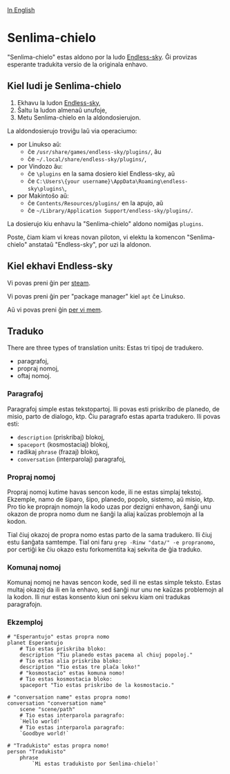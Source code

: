 [In English](https://github.com/Dok8tavo/senlima-chielo/blob/main/README.md)

# Senlima-chielo

"Senlima-chielo" estas aldono por la ludo [Endless-sky](https://endless-sky.github.io). Ĝi provizas esperante tradukita versio de la originala enhavo.

## Kiel ludi je Senlima-chielo

1. Ekhavu la ludon [Endless-sky](https://github.com/Dok8tavo/senlima-chielo/blob/main/LEGUMIN.md#l29),
2. Ŝaltu la ludon almenaŭ unufoje,
3. Metu Senlima-chielo en la aldondosierujon.

La aldondosierujo troviĝu laŭ via operaciumo:

- por Linukso aŭ:
    - ĉe `/usr/share/games/endless-sky/plugins/`, ău
    - ĉe `~/.local/share/endless-sky/plugins/`,
- por Vindozo ău:
    - ĉe `\plugins` en la sama dosiero kiel Endless-sky, aŭ
    - ĉe `C:\Users\{your username}\AppData\Roaming\endless-sky\plugins\`,
- por Makintoŝo aŭ:
    - ĉe `Contents/Resources/plugins/` en la apujo, aŭ
    - ĉe `~/Library/Application Support/endless-sky/plugins/`.

La dosierujo kiu enhavu la "Senlima-chielo" aldono nomiĝas `plugins`.

Poste, ĉiam kiam vi kreas novan piloton, vi elektu la komencon "Senlima-chielo" anstataŭ "Endless-sky", por uzi la aldonon.

## Kiel ekhavi Endless-sky

Vi povas preni ĝin per [steam](https://store.steampowered.com/app/404410/Endless_Sky/).

Vi povas preni ĝin per "package manager" kiel `apt` ĉe Linukso.

Aŭ vi povas preni ĝin [per vi mem](https://github.com/endless-sky/endless-sky/releases/tag/0.10.6).

## Traduko

There are three types of translation units:
Estas tri tipoj de tradukero.

- paragrafoj,
- propraj nomoj,
- oftaj nomoj.

### Paragrafoj

Paragrafoj simple estas tekstopartoj. Ili povas esti priskribo de planedo, de misio, parto de dialogo, ktp. Ĉiu paragrafo estas aparta tradukero. Ili povas esti:

- `description` (priskribaj) blokoj,
- `spaceport` (kosmostaciaj) blokoj,
- radikaj `phrase` (frazaj) blokoj,
- `conversation` (interparolaj) paragrafoj,

### Propraj nomoj

Propraj nomoj kutime havas sencon kode, ili ne estas simplaj tekstoj. Ekzemple, namo de ŝiparo, ŝipo, planedo, popolo, sistemo, aŭ misio, ktp. Pro tio ke proprajn nomojn la kodo uzas por dezigni enhavon, ŝanĝi unu okazon de propra nomo dum ne ŝanĝi la aliaj kaŭzas problemojn al la kodon.

Tial ĉiuj okazoj de propra nomo estas parto de la sama tradukero. Ili ĉiuj estu ŝanĝata samtempe. Tial oni faru `grep -Rinw "data/" -e propranomo`, por certiĝi ke ĉiu okazo estu forkomentita kaj sekvita de ĝia traduko.

### Komunaj nomoj

Komunaj nomoj ne havas sencon kode, sed ili ne estas simple teksto. Estas multaj okazoj da ili en la enhavo, sed ŝanĝi nur unu ne kaŭzas problemojn al la kodon. Ili nur estas konsento kiun oni sekvu kiam oni tradukas paragrafojn.

### Ekzemploj

```endless-sky
# "Esperantujo" estas propra nomo
planet Esperantujo
    # Tio estas priskriba bloko:
    description "Tiu planedo estas pacema al chiuj popoloj."
    # Tio estas alia priskriba bloko:
    description "Tio estas tre plaĉa loko!"
    # "kosmostacio" estas komuna nomo!
    # Tio estas kosmostacia bloko:
    spaceport "Tio estas priskribo de la kosmostacio."

# "conversation name" estas propra nomo!
conversation "conversation name"
    scene "scene/path"
    # Tio estas interparola paragrafo:
    `Hello world!`
    # Tio estas interparola paragrafo:
    `Goodbye world!`

# "Tradukisto" estas propra nomo!
person "Tradukisto"
    phrase
        `Mi estas tradukisto por Senlima-chielo!`
```

